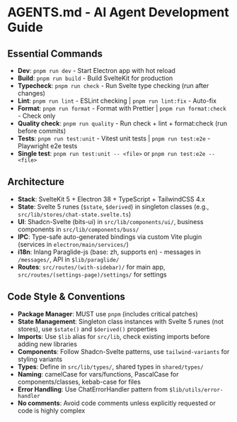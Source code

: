 # AGENTS.md - AI Agent Development Guide

## Essential Commands
- **Dev**: `pnpm run dev` - Start Electron app with hot reload
- **Build**: `pnpm run build` - Build SvelteKit for production
- **Typecheck**: `pnpm run check` - Run Svelte type checking (run after changes)
- **Lint**: `pnpm run lint` - ESLint checking | `pnpm run lint:fix` - Auto-fix
- **Format**: `pnpm run format` - Format with Prettier | `pnpm run format:check` - Check only
- **Quality check**: `pnpm run quality` - Run check + lint + format:check (run before commits)
- **Tests**: `pnpm run test:unit` - Vitest unit tests | `pnpm run test:e2e` - Playwright e2e tests
- **Single test**: `pnpm run test:unit -- <file>` or `pnpm run test:e2e -- <file>`

## Architecture
- **Stack**: SvelteKit 5 + Electron 38 + TypeScript + TailwindCSS 4.x
- **State**: Svelte 5 runes (`$state`, `$derived`) in singleton classes (e.g., `src/lib/stores/chat-state.svelte.ts`)
- **UI**: Shadcn-Svelte (bits-ui) in `src/lib/components/ui/`, business components in `src/lib/components/buss/`
- **IPC**: Type-safe auto-generated bindings via custom Vite plugin (services in `electron/main/services/`)
- **i18n**: Inlang Paraglide-js (base: zh, supports en) - messages in `/messages/`, API in `$lib/paraglide/`
- **Routes**: `src/routes/(with-sidebar)/` for main app, `src/routes/(settings-page)/settings/` for settings

## Code Style & Conventions
- **Package Manager**: MUST use `pnpm` (includes critical patches)
- **State Management**: Singleton class instances with Svelte 5 runes (not stores), use `$state()` and `$derived()` properties
- **Imports**: Use `$lib` alias for `src/lib`, check existing imports before adding new libraries
- **Components**: Follow Shadcn-Svelte patterns, use `tailwind-variants` for styling variants
- **Types**: Define in `src/lib/types/`, shared types in `shared/types/`
- **Naming**: camelCase for vars/functions, PascalCase for components/classes, kebab-case for files
- **Error Handling**: Use ChatErrorHandler pattern from `$lib/utils/error-handler`
- **No comments**: Avoid code comments unless explicitly requested or code is highly complex
